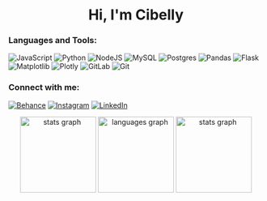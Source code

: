<h1 align="center">Hi, I'm Cibelly</h1>

<h3 align="left">Languages and Tools:</h3>

![JavaScript](https://img.shields.io/badge/javascript-%23323330.svg?style=for-the-badge&logo=javascript&logoColor=%23F7DF1E) ![Python](https://img.shields.io/badge/python-3670A0?style=for-the-badge&logo=python&logoColor=ffdd54) ![NodeJS](https://img.shields.io/badge/node.js-6DA55F?style=for-the-badge&logo=node.js&logoColor=white) ![MySQL](https://img.shields.io/badge/mysql-4479A1.svg?style=for-the-badge&logo=mysql&logoColor=white) ![Postgres](https://img.shields.io/badge/postgres-%23316192.svg?style=for-the-badge&logo=postgresql&logoColor=white) ![Pandas](https://img.shields.io/badge/pandas-%23150458.svg?style=for-the-badge&logo=pandas&logoColor=white) ![Flask](https://img.shields.io/badge/flask-%23000.svg?style=for-the-badge&logo=flask&logoColor=white) ![Matplotlib](https://img.shields.io/badge/Matplotlib-%23ffffff.svg?style=for-the-badge&logo=Matplotlib&logoColor=black) ![Plotly](https://img.shields.io/badge/Plotly-%233F4F75.svg?style=for-the-badge&logo=plotly&logoColor=white) ![GitLab](https://img.shields.io/badge/gitlab-%23181717.svg?style=for-the-badge&logo=gitlab&logoColor=white) ![Git](https://img.shields.io/badge/git-%23F05033.svg?style=for-the-badge&logo=git&logoColor=white)

<h3 align="left">Connect with me:</h3>

[![Behance](https://img.shields.io/badge/Behance-1769ff?logo=behance&logoColor=white)](https://behance.net/cbysousa) [![Instagram](https://img.shields.io/badge/Instagram-%23E4405F.svg?logo=Instagram&logoColor=white)](https://instagram.com/cibellysousac) [![LinkedIn](https://img.shields.io/badge/LinkedIn-%230077B5.svg?logo=linkedin&logoColor=white)](https://linkedin.com/in/cibellysousa) 

<div align="center">
  <img src="https://github-readme-stats.vercel.app/api?username=cbysousa&hide_title=false&hide_rank=false&show_icons=true&include_all_commits=true&count_private=true&disable_animations=false&theme=dark&hide=en&hide_border=false" height="150" alt="stats graph"  />
  <img src="https://github-readme-stats.vercel.app/api/top-langs?username=cbysousa&locale=en&hide_title=false&layout=compact&card_width=320&langs_count=5&theme=dark&hide_border=false" height="150" alt="languages graph"  />
  <img src='https://github-readme-streak-stats.herokuapp.com/?user=cbysousa&theme=dark&hide_border=false' height="150" alt="stats graph" />
</div>

